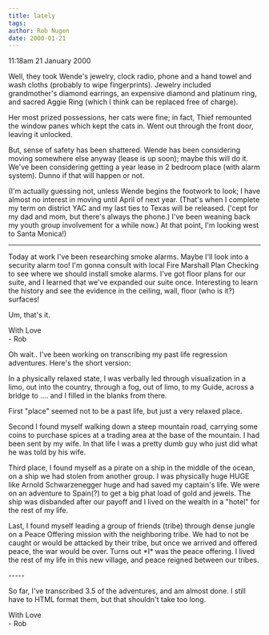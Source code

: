 ```yaml
---
title: lately
tags: 
author: Rob Nugen
date: 2000-01-21
---
```


<title>Stuff lately</title>
<p class=date>11:18am 21 January 2000</p>

<p>Well, they took Wende's jewelry, clock radio, phone and a hand towel and 
wash cloths (probably to wipe fingerprints).  Jewelry included 
grandmother's diamond earrings, an expensive diamond and platinum ring, and 
sacred Aggie Ring (which I think can be replaced free of charge).

<p>Her most prized possessions, her cats were fine; in fact, Thief 
remounted the window panes which kept the cats in.  Went out through the 
front door, leaving it unlocked.

<p>But, sense of safety has been shattered. Wende has been considering 
moving somewhere else anyway (lease is up soon); maybe this will do it. 
 We've been considering getting a year lease in 2 bedroom place (with alarm 
system).  Dunno if that will happen or not.

<p>(I'm actually guessing not, unless Wende begins the footwork to look; I 
have almost no interest in moving until April of next year.  (That's when I 
complete my term on district YAC and my last ties to Texas will be 
released.  ('cept for my dad and mom, but there's always the phone.) I've 
been weaning back my youth group involvement for a while now.) At that 
point, I'm looking west to Santa Monica!)

<p><hr>

<p>Today at work I've been researching smoke alarms.  Maybe I'll look into 
a security alarm too!  I'm gonna consult with local Fire Marshall Plan 
Checking to see where we should install smoke alarms.  I've got floor plans 
for our suite, and I learned that we've expanded our suite once. 
 Interesting to learn the history and see the evidence in the ceiling, 
wall, floor (who is it?) surfaces!

<p>Um, that's it.

<p>With Love
<br>- Rob

<p>Oh wait..  I've been working on transcribing my past life regression 
adventures. Here's the short version:

<p>In a physically relaxed state, I was verbally led through visualization 
in a limo, out into the country, through a fog, out of limo, to my Guide, 
across a bridge to ....  and I filled in the blanks from there.

<p>First "place" seemed not to be a past life, but just a very relaxed 
place.

<p>Second I found myself walking down a steep mountain road, carrying some 
coins to purchase spices at a trading area at the base of the mountain.  I 
had been sent by my wife.  In that life I was a pretty dumb guy who just 
did what he was told by his wife.

<p>Third place, I found myself as a pirate on a ship in the middle of the 
ocean, on a ship we had stolen from another group.  I was physically huge 
HUGE like Arnold Schwarzenegger huge and had saved my captain's life.  We 
were on an adventure to Spain(?) to get a big phat load of gold and jewels. 
 The ship was disbanded after our payoff and I lived on the wealth in a 
"hotel" for the rest of my life.

<p>Last, I found myself leading a group of friends (tribe) through dense 
jungle on a Peace Offering mission with the neighboring tribe.  We had to 
not be caught or would be attacked by their tribe, but once we arrived and 
offered peace, the war would be over.  Turns out *I* was the peace 
offering.  I lived the rest of my life in this new village, and peace 
reigned between our tribes.

<p>-----

<p>So far, I've transcribed 3.5 of the adventures, and am almost done.  I 
still have to HTML format them, but that shouldn't take too long.

<p>With Love
<br>- Rob

